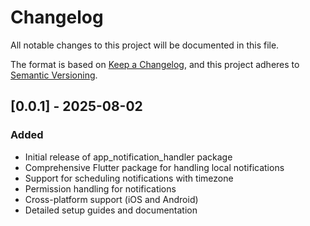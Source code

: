 # Changelog

All notable changes to this project will be documented in this file.

The format is based on [Keep a Changelog](https://keepachangelog.com/en/1.0.0/),
and this project adheres to [Semantic Versioning](https://semver.org/spec/v2.0.0.html).

## [0.0.1] - 2025-08-02

### Added

- Initial release of app_notification_handler package
- Comprehensive Flutter package for handling local notifications
- Support for scheduling notifications with timezone
- Permission handling for notifications
- Cross-platform support (iOS and Android)
- Detailed setup guides and documentation

